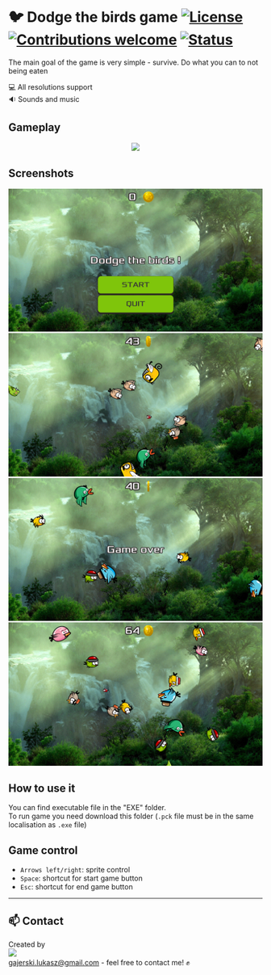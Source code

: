 # 🐦 Dodge the birds game  [![License](https://img.shields.io/badge/licence-MIT-blue)](https://choosealicense.com/licenses/mit/) [![Contributions welcome](https://img.shields.io/badge/contributions-welcome-orange.svg)](https://github.com/Ukasz09/Dodge-the-birds) [![Status](https://img.shields.io/badge/status-finished-brightgreen)](https://github.com/Ukasz09/Dodge-the-birds)

The main goal of the game is very simple - survive. Do what you can to not being eaten <br/>

💻 All resolutions support <br/>
🔉 Sounds and music <br/>

## Gameplay
<p align="center"><img width=95% src="https://raw.githubusercontent.com/Ukasz09/Dodge-the-birds/master/readmeImages/gameplay.gif"></p>

## Screenshots 
![gameplay image](https://raw.githubusercontent.com/Ukasz09/Dodge-the-birds/master/readmeImages/1.jpg)
![gameplay image](https://raw.githubusercontent.com/Ukasz09/Dodge-the-birds/master/readmeImages/2.jpg)
![gameplay image](https://raw.githubusercontent.com/Ukasz09/Dodge-the-birds/master/readmeImages/3.jpg)
![gameplay image](https://raw.githubusercontent.com/Ukasz09/Dodge-the-birds/master/readmeImages/4.jpg)

## How to use it
You can find executable file in the "EXE" folder. <br/> 
To run game you need download this folder (`.pck` file must be in the same localisation as `.exe` file)

## Game control
- `Arrows left/right`: sprite control
- `Space`: shortcut for start game button
- `Esc`: shortcut for end game button


___
## 📫 Contact 
Created by <br/>
<a href="https://github.com/Ukasz09" target="_blank"><img src="https://avatars0.githubusercontent.com/u/44710226?s=460&v=4"  width="100px;"></a>
<br/> gajerski.lukasz@gmail.com - feel free to contact me! ✊
